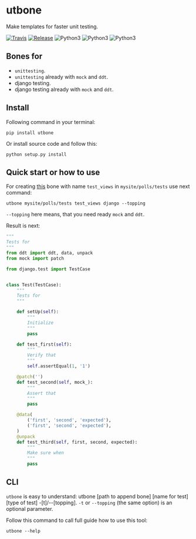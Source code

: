 # utbone

Make templates for faster unit testing.

[![Travis](https://travis-ci.org/dmytrostriletskyi/utbone.svg?branch=develop)](https://travis-ci.org/dmytrostriletskyi/utbone)
[![Release](https://img.shields.io/github/release/dmytrostriletskyi/utbone.svg)](https://github.com/dmytrostriletskyi/utbone/releases)
![Python3](https://img.shields.io/badge/Python-2.7-brightgreen.svg)
![Python3](https://img.shields.io/badge/Python-3.5-brightgreen.svg)
![Python3](https://img.shields.io/badge/Python-3.6-brightgreen.svg)


## Bones for

- `unittesting`.
- `unittesting` already with `mock` and `ddt`.
- django testing.
- django testing already with `mock` and `ddt`.

## Install

Following command in your terminal:

```
pip install utbone
```

Or install source code and follow this:

```
python setup.py install
```

## Quick start or how to use

For creating [this](https://github.com/dmytrostriletskyi/utbone/blob/develop/utbone/bones/django-toppings.py) bone
with name `test_views` in `mysite/polls/tests` use next command:

```
utbone mysite/polls/tests test_views django --topping
```

`--topping` here means, that you need ready `mock` and `ddt`.

Result is next:

```python
"""
Tests for
"""
from ddt import ddt, data, unpack
from mock import patch

from django.test import TestCase


class Test(TestCase):
    """
    Tests for
    """

    def setUp(self):
        """
        Initialize
        """
        pass

    def test_first(self):
        """
        Verify that
        """
        self.assertEqual(1, '1')

    @patch('')
    def test_second(self, mock_):
        """
        Assert that
        """
        pass

    @data(
        ('first', 'second', 'expected'),
        ('first', 'second', 'expected'),
    )
    @unpack
    def test_third(self, first, second, expected):
        """
        Make sure when
        """
        pass
```


## CLI

`utbone` is easy to understand: utbone [path to append bone] [name for test] [type of test] -[t]/--[topping].
`-t` or `--topping` (the same option) is an optional parameter.

Follow this command to call full guide how to use this tool:

```
utbone --help
```
